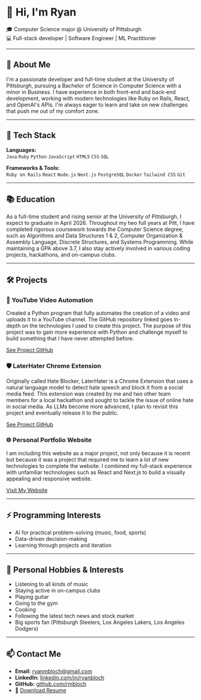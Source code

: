 # 👋 Hi, I'm Ryan

🎓 Computer Science major @ University of Pittsburgh  
💻 Full-stack developer | Software Engineer | ML Practitioner 

---

## 🧠 About Me

I'm a passionate developer and full-time student at the University of Pittsburgh, pursuing a Bachelor of Science in Computer Science with a minor in Business. I have experience in both front-end and back-end development, working with modern technologies like Ruby on Rails, React, and OpenAI's APIs. I'm always eager to learn and take on new challenges that push me out of my comfort zone.

---

## 🔧 Tech Stack

**Languages:**  
`Java` `Ruby` `Python` `JavaScript` `HTML5` `CSS` `SQL`

**Frameworks & Tools:**  
`Ruby on Rails` `React` `Node.js` `Next.js` `PostgreSQL` `Docker` `Tailwind CSS` `Git`

---

## 📚 Education

As a full-time student and rising senior at the University of Pittsburgh, I expect to graduate in April 2026. Throughout my two full years at Pitt, I have completed rigorous coursework towards the Computer Science degree, such as Algorithms and Data Structures 1 & 2, Computer Organization & Assembly Language, Discrete Structures, and Systems Programming. While maintaining a GPA above 3.7, I also stay actively involved in various coding projects, hackathons, and on-campus clubs.

---

## 🛠️ Projects

### 🎥 YouTube Video Automation

Created a Python program that fully automates the creation of a video and uploads it to a YouTube channel. The GitHub repository linked goes in-depth on the technologies I used to create this project. The purpose of this project was to gain more experience with Python and challenge myself to build something that I have never attempted before.

[See Project GitHub](https://github.com/Rmbloch/news-youtube)

### 🛡️ LaterHater Chrome Extension

Originally called Hate Blocker, LaterHater is a Chrome Extension that uses a natural language model to detect hate speech and block it from a social media feed. This extension was created by me and two other team members for a local hackathon and sought to tackle the issue of online hate in social media. As LLMs become more advanced, I plan to revisit this project and eventually release it to the public.

[See Project GitHub](https://github.com/Rmbloch/Hate-Blur-Chrome-Extension)

### 🌐 Personal Portfolio Website

I am including this website as a major project, not only because it is recent but because it was a project that required me to learn a lot of new technologies to complete the website. I combined my full-stack experience with unfamiliar technologies such as React and Next.js to build a visually appealing and responsive website.

[Visit My Website](https://ryanbloch.vercel.app)

---

## ⚡ Programming Interests

- AI for practical problem-solving (music, food, sports)  
- Data-driven decision-making  
- Learning through projects and iteration

---

## 🎸 Personal Hobbies & Interests

- Listening to all kinds of music
- Staying active in on-campus clubs
- Playing guitar
- Going to the gym
- Cooking
- Following the latest tech news and stock market
- Big sports fan (Pittsburgh Steelers, Los Angeles Lakers, Los Angeles Dodgers)

---

## 📫 Contact Me

- **Email:** ryanmbloch@gmail.com  
- **LinkedIn:** [linkedin.com/in/ryanbloch](https://linkedin.com/in/ryanbloch)  
- **GitHub:** [github.com/rmbloch](https://github.com/rmbloch)
- 📄 [Download Resume](https://ryanbloch.vercel.app/Ryan%20Bloch%20Resume.pdf)
